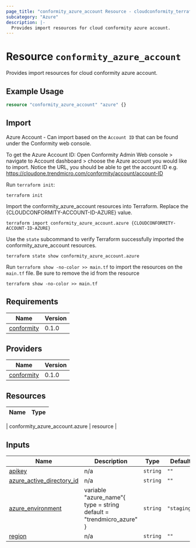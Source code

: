 ```yaml
---
page_title: "conformity_azure_account Resource - cloudconformity_terraform"
subcategory: "Azure"
description: |-
  Provides import resources for cloud conformity azure account.
---
```


# Resource `conformity_azure_account`
Provides import resources for cloud conformity azure account.

## Example Usage
```terraform
resource "conformity_azure_account" "azure" {}
```

## Import
Azure Account - Can import based on the `Account ID` that can be found under the Conformity web console.

To get the Azure Account ID:
Open Conformity Admin Web console > navigate to Account dashboard > choose the Azure account you would like to import.
Notice the URL, you should be able to get the account ID e.g. https://cloudone.trendmicro.com/conformity/account/account-ID

Run `terraform init`:
```hcl
terraform init
```

Import the conformity_azure_account resources into Terraform. Replace the {CLOUDCONFORMITY-ACCOUNT-ID-AZURE} value.
```hcl
terraform import conformity_azure_account.azure {CLOUDCONFORMITY-ACCOUNT-ID-AZURE}
```

Use the `state` subcommand to verify Terraform successfully imported the conformity_azure_account resources.
```hcl
terraform state show conformity_azure_account.azure
```

Run `terraform show -no-color >> main.tf` to import the resources on the `main.tf` file. Be sure to remove the id from the resource
```hcl
terraform show -no-color >> main.tf
```
## Requirements

| Name | Version |
|------|---------|
| <a name="requirement_conformity"></a> [conformity](#requirement\_conformity) | 0.1.0 |

## Providers

| Name | Version |
|------|---------|
| <a name="provider_conformity"></a> [conformity](#provider\_conformity) | 0.1.0 |

## Resources

| Name | Type |
|------|------|

| conformity_azure_account.azure | resource |

## Inputs

| Name | Description | Type | Default | Required |
|------|-------------|------|---------|:--------:|
| <a name="input_apikey"></a> [apikey](#input\_apikey) | n/a | `string` | `""` | no |
| <a name="input_azure_active_directory_id"></a> [azure\_active\_directory\_id](#input\_azure\_active\_directory\_id) | n/a | `string` | `""` | no |
| <a name="input_azure_environment"></a> [azure\_environment](#input\_azure\_environment) | variable "azure\_name"{ type    = string default = "trendmicro\_azure" } | `string` | `"staging"` | no |
| <a name="input_region"></a> [region](#input\_region) | n/a | `string` | `""` | no |
